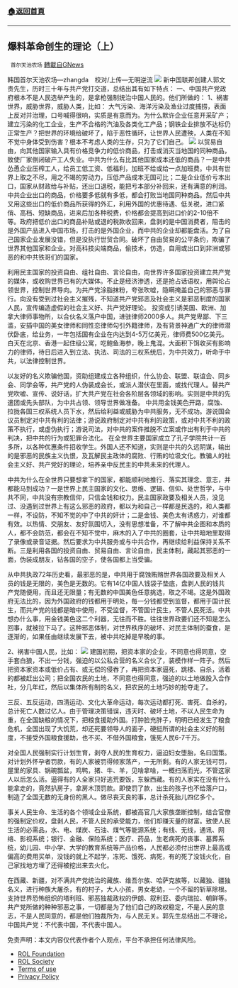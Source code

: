 ###  [:house:返回首頁](https://github.com/ourhimalayas/txt)
---


## 爆料革命创生的理论（上）
` 首尔天池农场` [轉載自GNews](https://gnews.org/zh-hans/1700137/)

韩国首尔天池农场—zhangda　校对/上传—无明逆流
![](https://assets.gnews.org/wp-content/uploads/2021/11/１sd２23c２d17d9298.jpg)
新中国联邦创建人郭文贵先生，历时三十年与共产党打交道，总结出其有如下特点：
一、中国共产党政府根本不是人民选举产生的，是拿枪强制统治中国人民的。他们所做的：
1、祸害世界，威胁世界，威胁人类，比如：
大气污染、海洋污染及渔业过度捕捞，表面上反对并治理，口号喊得很响，实质是有意而为。为什么默许企业任意开采矿产；建立污染的化工企业，生产不合格的汽油及各类化工产品；钢铁企业排放不达标仍正常生产？把世界的环境给破坏了，陷于恶性循环，让世界人民遭殃，人类在不知不觉中身体受到伤害？根本不考虑人类的生存，只为了它们自己。
![](https://assets.gnews.org/wp-content/uploads/2021/11/3432-93b3-fb42ce687a7e.jpg)
以贸易自由，向其他国家输入具有价格竞争力的低价商品，打击或消灭当地国的同种商品，致使厂家倒闭破产工人失业。中共为什么有比其他国家成本还低的商品？一是中共怂恿企业压榨工人，给员工低工资、低福利，加班不给或给一点加班费。中共有世界上取之不尽，用之不竭的劳动力，压低产品成本无国可比；二是企业低价亏本出口，国家从财政给与补贴，还出口退税，能把亏本部分补回来，还有满意的利润。中共企业出口的商品，价格要多低就有多低，都会打败当地国同种商品。然后中共又用这些出口的低价商品所获得的外汇，利用外国的优惠待遇、低关税，进口紧俏、高档、短缺商品，进来后加各种税费，价格都会提高到进口价的2-10倍不等。政府把低价出口的商品补贴或退的税款收回来，盘剥的是中国消费者，阻击的是外国产品进入中国市场，打击的是外国企业，而中共的企业却都能盘活。为了自己国家企业发展没错，但是没执行世贸合同。破坏了自由贸易的公平条约，欺骗了世界其他国家和企业。对高科技尖端商品，偷技术，仿造，自用或出口到非洲或邪恶的和中共铁哥们的国家。

利用民主国家的投资自由、组社自由、言论自由，向世界许多国家投资建立共产党的媒体，或收购世界已有的大媒体。不止是经济渗透，还是抢占话语权，用舆论占领世界，控制世界导向。为共产党涂脂抹粉，夸张吹嘘，隐瞒掩盖自己的邪恶与罪行。向没有受到过社会主义摧残，不知道共产党邪恶及社会主义是邪恶制度的国家人民，宣传编造虚假的社会主义好、共产党好理论。
投资或引诱美国、欧洲、加拿大律师事物所，以合伙名义落户中国，进驻律师2000多人。共产党卑鄙、下三滥，安插中国的美女律师和同性恋律师勾引外籍律师，及有背景神通广大的律师潜伏卧底，给业务，一年包括国有企业在内达到4-5万亿美元，律师费500亿美元。白天在北京、香港一起住级公寓，吃鲍鱼海参，晚上鬼混。大面积下饵收买有影响力的律师，待日后进入到立法、执法、司法的三权系统后，为中共效力，听命于中共，以法律控制世界。

以友好的名义欺骗他国，资助组建成立各种组织，什么协会、联盟、联谊会、同乡会、同学会等，共产党的人伪装成会长，或派人潜伏在里面，或找代理人。替共产党吹嘘、宣传、说好话，扩大共产党在社会各阶层各领域的影响。实则是中共的先遣团或先头部队，为中共占领、领导世界做准备。
中共用金钱美色开路，腐蚀、拉拢各国三权系统人员下水，然后给利益或威胁为中共服务，无不成功。游说国会议员制定对中共有利的法律；游说政府制定对中共有利的政策，或对中共不利的政策不执行，或虚伪执行；游说司法，对中共的案件推脱不立案或作出有利于中共的判决，把中共的行为或犯罪合法化。
在全世界主要国家成立了孔子学院共计一百多所，以各种优惠条件招收学生。外国人还不知道，实则是中共的久远阴谋，输出的是邪恶的民族主义仇恨，及瓦解民主政体的腐败、行贿的垃圾文化。教骗人的社会主义好、共产党好的理论，培养亲中反民主的中共未来的代理人。

中共为什么在全世界只要想拿下的国家，都能顺利地推行、落实其理念、意志，并都能马到成功？一是世界上民主国家的文化、思维、逻辑、信仰、处世哲学，与中共不同，中共没有宗教信仰，只信金钱和权力。民主国家政要及相关人员，没见过、没遇到过世界上有这么邪恶的政府，都以为和自己一样都是民选的，和人类都一样，不设防，不知不觉的中了中共的奸计；二是金钱、美色太有诱惑力，对谁都有效。以热情、交朋友、友好氛围切入，没有思想准备，不了解中共企图和本质的人，都不会防范，都会在不知不觉中，麻木的入了中共的圈套，让中共暗地里取得了录像或录音证据。然后要求为中共服务或与中共合作，再继续给利益保持关系不断。三是利用各国的投资自由、贸易自由、言论自由，民主体制，藏起其邪恶的一面，伪装成朋友，钻各国的空子，使各国都上当受骗。

从中共执政72年历史看，最邪恶的是，中共用于腐蚀贿赂世界各国政要及相关人员的钱是无限的，美色是无数的。它有14亿中国人钱袋子垫底，盘剥人民的钱共产党随便用，而且还无限量；有无数的中国美色任意挑选，取之不竭。这是外国政府无法比的，因为外国政府的钱都用于明处，每一分钱都受到监督，都用于国计民生，而共产党的钱都是暗中使用，不受监督，不管国计民生，不管人民死活。中共想办什么事，用金钱美色这二个利器，无往而不胜。往往世界政要们还不知是怎么回事，就被拉下马了。这种邪恶体制，对世界秩序的破坏、对民主体制的蚕食，是逐渐的，如果任由继续发展下去，被中共吃掉是早晚的事。

2、祸害中国人民，比如：
![](https://assets.gnews.org/wp-content/uploads/2021/11/2440-a40a72863d19.jpg)
建国初期，把资本家的企业，不同意也得同意，空手套白狼，不出一分钱，强迫的以公私合营的名义合伙了，装模作样一阵子。然后把资本家资本或低价占有、或无偿的侵吞了，再把资本家逼死，跳楼、自杀，活着的都被赶出公司；把全国农民的土地，不同意也得同意，强迫的以土地做股入合作社，分几年红，然后以集体所有制的名义，把农民的土地巧妙的抢夺走了。

三反、五反运动，四清运动、文化大革命运动，每次运动都打死、害死、自杀的，总计死亡人数过亿人。由于管理决策错误，违天时、破坏土地，不以人民生命为重，在全国缺粮的情况下，把粮食援助外国。打肿脸充胖子，明明已经发生了粮食危机，全国出现了大饥荒，却还死要领导人的面子，硬挺所谓的社会主义好的制度，不接受外国粮食援助，也不买、不借外国粮食，饿死人民6-7千万。

对全国人民强制实行计划生育，剥夺人民的生育权力，逼迫妇女堕胎，名曰国策。对计划外怀孕者罚款，有的人家被罚得倾家荡产，一无所剩。有的人家无钱可罚，屋里的家具、锅碗瓢盆，鸡鸭，猪、牛、羊，见啥拿啥，一概扫荡而光，不管这家人以后怎么活。逼得有的人全家只好逃荒要饭，东躲西藏。有的人家实在没有什么能拿走的，竟然扒房子，拿房木顶罚款。即使罚了款，出生的孩子也不给落户口，制造了全国无数的无身份的黑人。做尽丧天良的事，总计杀死胎儿四亿多个。

事关人民生命、生活的各个领域企业系统，都被高官几大家族垄断控制，结合官僚的强制定价权，盘剥人民，不管人民的承受能力，他们却赚天量的财富。致使人民生活的必需品，水、电、煤炭、石油、煤气等能源系统；有线、无线，通讯、网络、影视系统；银行、金融、保险系统；医疗、药品，生老病死的丧事、墓葬系统，幼儿园、中小学、大学的教育系统等产品价格，人民都必须付出世界上最高或偏高的费用买单，没钱的就上不起学，冻死、饿死、病死，有的死了没钱火化，自己家找地方埋了还得被挖出来去火化。

在西藏、新疆，对不满共产党统治的藏族、维吾尔族、哈萨克族等，以藏独、疆独名义，进行种族大屠杀，有的村子，大人小孩，男女老幼，一个不留的斩草除根。支持世界恐怖组织的塔利班、邪恶独裁政权的伊朗、叙利亚、委内瑞拉、朝鲜等。共产党所做的种种邪恶之事，一切都是为了他们自己的政权稳定，不是人民的意志，不是人民同意的，都是他们独裁所为，与人民无关。郭先生总结出二不理论，中国共产党：不代表中国，不代表中国人。



 

免责声明：本文内容仅代表作者个人观点，平台不承担任何法律风险。

- [ROL Foundation](https://rolfoundation.org/)
- [ROL Society](https://rolsociety.org/)
- [Terms of use](https://gnews.org/terms-of-use-3/)
- [Privacy Policy](https://gnews.org/privacy-policy/)
